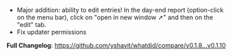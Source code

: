 - Major addition: ability to edit entries! In the day-end report (option-click on the menu bar), click on "open in new window ➚" and then on the "edit" tab.
- Fix updater permissions

**Full Changelog**: https://github.com/yshavit/whatdid/compare/v0.1.8...v0.1.10
